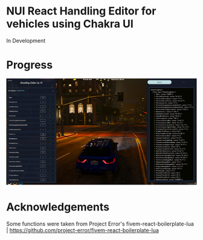 NUI React Handling Editor for vehicles using Chakra UI 
===============================
In Development

Progress
===============================
![progress](progress.png)

Acknowledgements
===============================

Some functions were taken from Project Error's fivem-react-boilerplate-lua | https://github.com/project-error/fivem-react-boilerplate-lua
